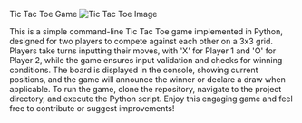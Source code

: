 Tic Tac Toe Game
![Tic Tac Toe Image](https://t3.ftcdn.net/jpg/04/03/82/90/360_F_403829060_Fmpx4hauM16c4hWgoztvAjteZ8kFombu.jpg)

This is a simple command-line Tic Tac Toe game implemented in Python, designed for two players to compete against each other on a 3x3 grid. Players take turns inputting their moves, with 'X' for Player 1 and 'O' for Player 2, while the game ensures input validation and checks for winning conditions. The board is displayed in the console, showing current positions, and the game will announce the winner or declare a draw when applicable. To run the game, clone the repository, navigate to the project directory, and execute the Python script. Enjoy this engaging game and feel free to contribute or suggest improvements!

